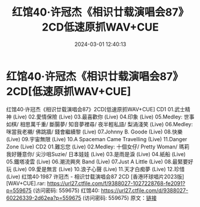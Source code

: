 ﻿---
title: 红馆40·许冠杰《相识廿载演唱会87》2CD低速原抓WAV+CUE
date: 2024-03-01 12:40:13
categories: WAV车载音乐、镜像
tags: 华语中文
---
# 红馆40·许冠杰《相识廿载演唱会87》2CD[低速原抓WAV+CUE]

红馆40·许冠杰《相识廿载演唱会87》2CD[低速原抓WAV+CUE]
CD1
01.武士精神 (Live)
02.愛情保險 (Live)
03.最喜歡你 (Live)
04.印象 (Live)
05.Medley: 世事如棋/ 相思萬千重/ 斷腸夢/ 知音夢裡尋/ 夜半輕私語/ 梨渦淺笑 (Live)
06.Medley: 咪當我老襯/ 佛跳牆/ 錢會繼續黎 (Live)
07.Johnny B. Goode (Live)
08.快樂 (Live)
09.宇宙無限 (Live)
10.A Spaceman Came Travelling (Live)
11.Danger Zone (Live)
CD2
01.難忘您 (Live)
02.Medley: 十個女仔/ Pretty Woman/ 瑪莉我好鍾意你/ 尖沙咀Suzie/ 日本娃娃
(Live)
03.是雨是淚 (Live)
04.紙船 (Live)
05.鐵塔凌雲 (Live)
06.潮流興夾 Band (Live)
07.Just A Little (Live)
08.最緊要好玩 (Live)
09.愛是無言 (Live)
10.浪子心聲 (Live)
11.天才白痴夢 (Live)
12.珍惜 (Live)
红馆40·1987 许冠杰 - 相识廿载演唱会87 2CD [香港环球唱片2023版][WAV+CUE].rar:
https://url27.ctfile.com/f/9388027-1027228768-fe2091?p=559675
(访问密码: 559675)
红馆40: https://url27.ctfile.com/d/9388027-60226339-2d62ea?p=559675
(访问密码: 559675)
原文：[链接](https://blog.sina.com.cn/s/blog_1647c7e76010314jm.html)
